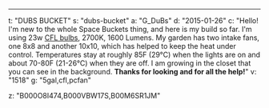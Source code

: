 ---
t: "DUBS BUCKET"
s: "dubs-bucket"
a: "G_DuBs"
d: "2015-01-26"
c: "Hello! I'm new to the whole Space Buckets thing, and here is my build so far. I'm using 23w <a href='https://amzn.to/3jMfTYw'>CFL bulbs</a>, 2700K, 1600 Lumens. My garden has two intake fans, one 8x8 and another 10x10, which has helped to keep the heat under control. Temperatures stay at roughly 85F (29°C) when the lights are on and about 70-80F (21-26°C) when they are off. I am growing in the closet that you can see in the background. <strong>Thanks for looking and for all the help!</strong>"
v: "1518"
g: "5gal,cfl,pcfan"

z: "B000O8I474,B000VBW17S,B00M6SR1JM"

